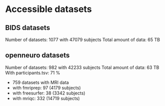 # Accessible datasets


## BIDS datasets

Number of datasets: 1077 with 47079 subjects
Total amount of data: 65 TB


## openneuro datasets

Number of datasets: 982 with 42233 subjects
Total amount of data: 63 TB
With participants.tsv: 71 %

- 759 datasets with MRI data
 - with fmriprep: 97 (4179 subjects)
 - with freesurfer: 38 (3342 subjects)
 - with mriqc: 332 (14719 subjects)
